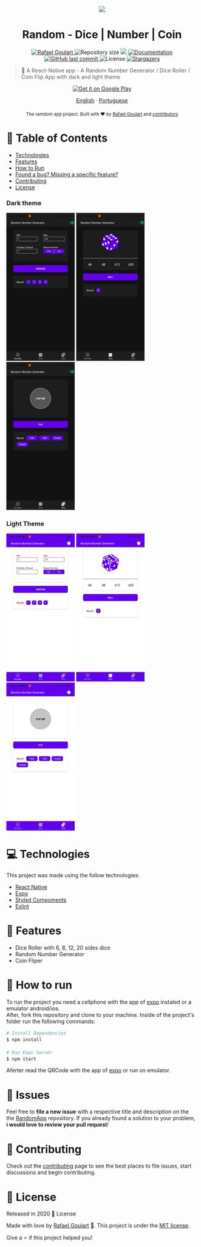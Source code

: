 <p align="center">
   <img src="https://github.com/RafaelGoulartB/RandomApp/blob/master/assets/icon.png" width="150"/>
</p>
 
<h1 align="center">Random - Dice | Number | Coin</h1>

<p align="center">	
   <a href="https://www.linkedin.com/in/rafael-goulartb/">
      <img alt="Rafael Goulart" src="https://img.shields.io/badge/-RafaelGoulartB-6200ee?style=flat&logo=Linkedin&logoColor=white" />
   </a>
  <img alt="Repository size" src="https://img.shields.io/github/repo-size/RafaelGoulartB/RandomGeneratorApp?color=6200ee">

  <img src="https://img.shields.io/badge/version-1.0.0-6200ee.svg?cacheSeconds=2592000" />
  <a href="https://github.com/RafaelGoulartB/RandomNumberApp#readme">
    <img alt="Documentation" src="https://img.shields.io/badge/documentation-yes-6200ee.svg" target="_blank" />
  </a>
   <a href="https://github.com/RafaelGoulartB/proffy/commits/master">
      <img alt="GitHub last commit" src="https://img.shields.io/github/last-commit/RafaelGoulartB/RandomGeneratorApp?color=6200ee">
  </a> 
  <img alt="License" src="https://img.shields.io/badge/license-MIT-6200ee">
   <a href="https://github.com/RafaelGoulartB/RandomGeneratorApp/stargazers">
      <img alt="Stargazers" src="https://img.shields.io/github/stars/RafaelGoulartB/RandomGeneratorApp?color=6200ee&logo=github">
   </a>
</p>

> :rocket: A React-Native app - A Random Number Generator / Dice Roller /  Coin Flip App with dark and light theme

<p align="center">
  <a href="https://play.google.com/store/apps/details?id=com.rafagoulartb.randomapp">
    <img alt="Get it on Google Play" title="Google Play" src="http://i.imgur.com/mtGRPuM.png" width="140">
  </a>
</p>

<p align="center">
    <a href="README.md">English</a>
    ·
    <a href="README-pt.md">Portuguese</a>
</p>

<div align="center">
  <sub>The ramdom app project. Built with ❤︎ by
    <a href="https://github.com/RafaelGoulartB">Rafael Goulart</a> and
    <a href="https://github.com/RafaelGoulartB/RandomGeneratorApp/graphs/contributors">
      contributors
    </a>
  </sub>
</div>


# :pushpin: Table of Contents

* [Technologies](#computer-technologies)
* [Features](#rocket-features)
* [How to Run](#construction_worker-how-to-run)
* [Found a bug? Missing a specific feature?](#bug-issues)
* [Contributing](#tada-contributing)
* [License](#closed_book-license)

### Dark theme
<div>
  <img src="./screenshots/number-dark.png">
  <img src="./screenshots/dice-roll-dark.png">
  <img src="./screenshots/coin-flip-dark.png">
</div>

### Light Theme
<div>
  <img src="./screenshots/number-light.png">
  <img src="./screenshots/dice-roll-light.png">
  <img src="./screenshots/coin-flip-light.png">
</div>

# :computer: Technologies
This project was made using the follow technologies:

* [React Native](https://reactnative.dev/)    
* [Expo](http://expo.io/)     
* [Styled Compoments](https://styled-components.com/)     
* [Eslint](https://eslint.org/)     

# :rocket: Features

* Dice Roller with 6, 8, 12, 20 sides dice
* Random Number Generator
* Coin Fliper

# :construction_worker: How to run
To run the project you need a cellphone with the app of [expo](https://play.google.com/store/apps/details?id=host.exp.exponent) instaled or a emulator android/ios.
<br />
After, fork this repository and clone to your machine. Inside of the project's folder run the following commands:

```sh
# Install Dependencies
$ npm install

# Run Expo Server
$ npm start
```
Aferter read the QRCode with the app of [expo](https://play.google.com/store/apps/details?id=host.exp.exponent) or run on emulator.


# :bug: Issues

Feel free to **file a new issue** with a respective title and description on the the [RandomApp](https://github.com/RafaelGoulartB/RandomApp/issues) repository. If you already found a solution to your problem, **i would love to review your pull request**!

# :tada: Contributing

Check out the [contributing](./CONTRIBUTING.md) page to see the best places to file issues, start discussions and begin contributing.

# :closed_book: License

Released in 2020 :closed_book: License

Made with love by [Rafael Goulart](https://github.com/RandomApp) 🚀.
This project is under the [MIT license](./LICENSE).


Give a ⭐️ if this project helped you!
